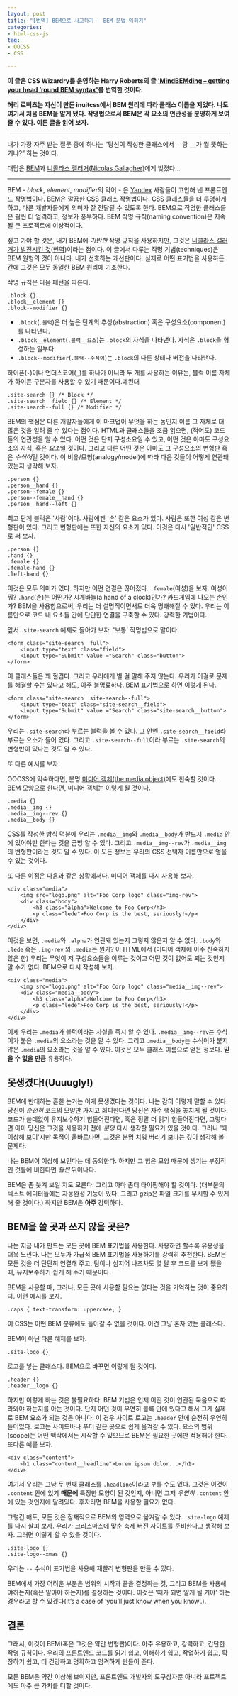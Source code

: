 ```yaml
---
layout: post
title: "[번역] BEM으로 사고하기 - BEM 문법 익히기"
categories:
- html-css-js
tag:
- OOCSS
- CSS

---
```


**이 글은 CSS Wizardry를 운영하는 Harry Roberts의 글 ['MindBEMding – getting your head ’round BEM syntax'](http://csswizardry.com/2013/01/mindbemding-getting-your-head-round-bem-syntax/)를 번역한 것이다.**

**해리 로버츠는 자신이 만든 inuitcss에서 BEM 원리에 따라 클래스 이름을 지었다. 나도 여기서 처음 BEM을 알게 됐다. 작명법으로서 BEM은 각 요소의 연관성을 분명하게 보여 줄 수 있다. 여튼 글을 읽어 보자.**

---

내가 가장 자주 받는 질문 중에 하나는 <q>당신이 작성한 클래스에서 `--`랑 `__`가 뭘 뜻하는 거냐?</q> 하는 것이다.

대답은 [BEM](http://bem.info)과 [니콜라스 갤러거(Nicolas Gallagher)](http://twitter.com/necolas)에게 빚졌다...

---

BEM - <i>block</i>, <i>element</i>, <i>modifier</i>의 약어 - 은 [Yandex](http://yandex.ru) 사람들이 고안해 낸 프론트엔드 작명법이다. BEM은 깔끔한 CSS 클래스 작명법이다. CSS 클래스들을 더 투명하게 하고, 다른 개발자들에게 의미가 잘 전달될 수 있도록 한다. BEM으로 작명한 클래스들은 훨씬 더 엄격하고, 정보가 풍부하다. BEM 작명 규칙(naming convention)은 지속될 큰 프로젝트에 이상적이다. 

짚고 가야 할 것은, 내가 BEM에 _기반한_ 작명 규칙을 사용하지만, 그것은 [니콜라스 갤러거가 발전시킨 것](http://nicolasgallagher.com/about-html-semantics-front-end-architecture/)([번역](https://mytory.net/2016/12/02/about-html-semantics-front-end-architecture.html))이라는 점이다.
이 글에서 다루는 작명 기법(techniques)은 BEM 원형의 것이 아니다. 내가 선호하는 개선판이다. 실제로 어떤 표기법을 사용하든 간에 그것은 모두 동일한 BEM 원리에 기초한다.

작명 규칙은 다음 패턴을 따른다.

    .block {}
    .block__element {}
    .block--modifier {}

* `.block`(`.블럭`)은 더 높은 단계의 추상(abstraction) 혹은 구성요소(component)를 나타낸다.
* `.block__element`(`.블럭__요소`)는 `.block`의 자식을 나타낸다. 자식은 `.block`을 형성하는 일부다.
* `.block--modifier`(`.블럭--수식어`)는 `.block`의 다른 상태나 버전을 나타낸다.

하이픈(`-`)이나 언더스코어(`_`)를 하나가 아니라 두 개를 사용하는 이유는, 블럭 이름 자체가 
하이픈 구분자를 사용할 수 있기 때문이다.예컨대

	.site-search {} /* Block */
	.site-search__field {} /* Element */
	.site-search--full {} /* Modifier */

BEM의 핵심은 다른 개발자들에게 이 마크업이 무엇을 하는 놈인지 이름 그 자체로 더 많은 것을 알려 줄 수 있다는 점이다.
HTML과 클래스들을 조금 읽으면, (적어도) 코드들의 연관성을 알 수 있다. 어떤 것은 단지 구성소요일 수 있고, 어떤 것은 아마도 구성요소의 자식, 혹은 <i>요소</i>일 것이다. 그리고 다른 어떤 것은 아마도 그 구성요소의 변형판 혹은 <i>수식어</i>일 것이다. 
이 비유/모형(analogy/model)에 따라 다음 것들이 어떻게 연관돼 있는지 생각해 보자. 

    .person {}
    .person__hand {}
    .person--female {}
    .person--female__hand {}
    .person__hand--left {}

최고 단계 블럭은 '사람'이다. 사람에겐 '손' 같은 요소가 있다. 
사람은 또한 여성 같은 변형판이 있다. 그리고 변형판에는 또한 자신의 요소가 있다.
이것은 다시 '일반적인' CSS로 써 보자.

    .person {}
    .hand {}
    .female {}
    .female-hand {}
    .left-hand {}

이것은 모두 의미가 있다. 하지만 어떤 연결은 끊어졌다. `.female`(여성)을 보자.
여성이 뭐? `.hand`(손)는 어떤가? 시계바늘(a hand of a clock)인가? 카드게임에 나오는 손인가? 
BEM을 사용함으로써, 우리는 더 설명적이면서도 더욱 명쾌해질 수 있다. 
우리는 이름만으로 코드 내 요소들 간에 단단한 연결을 구축할 수 있다. 강력한 기법이다.

앞서 `.site-search` 예제로 돌아가 보자. '보통' 작명법으로 말이다.

    <form class="site-search  full">
        <input type="text" class="field">
        <input type="Submit" value ="Search" class="button">
    </form>

이 클래스들은 꽤 헐겁다. 그리고 우리에게 별 걸 말해 주지 않는다. 우리가 이걸로 문제를 해결할 
수는 있다고 해도, 아주 불명료하다. BEM 표기법으로 하면 이렇게 된다.

    <form class="site-search  site-search--full">
        <input type="text" class="site-search__field">
        <input type="Submit" value ="Search" class="site-search__button">
    </form>

우리는 `.site-search`라 부르는 블럭을 볼 수 있다. 그 안엔 `.site-search__field`라 부르는 요소가 들어 있다.
그리고 `.site-search--full`이라 부르는 `.site-search`의 변형반이 있다는 것도 알 수 있다.

또 다른 예시를 보자.

OOCSS에 익숙하다면, 분명 [미디어 객체(the media object)](http://stubbornella.org/content/2010/06/25/the-media-object-saves-hundreds-of-lines-of-code)에도
친숙할 것이다. BEM 모양으로 한다면, 미디어 객체는 이렇게 될 것이다.

    .media {}
    .media__img {}
    .media__img--rev {}
    .media__body {}

CSS를 작성한 방식 덕분에 우리는 `.media__img`와 `.media__body`가 반드시 `.media` 안에 있어야만 한다는 것을 금방 알 수 있다.
그리고 `.media__img--rev`가 `.media__img`의 변형판이라는 것도 알 수 있다. 이 모든 정보는 우리의 CSS 선택자 이름만으로 
얻을 수 있는 것이다.

또 다른 이점은 다음과 같은 상황에서다. 미디어 객체를 다시 사용해 보자.

    <div class="media">
        <img src="logo.png" alt="Foo Corp logo" class="img-rev">
        <div class="body">
            <h3 class="alpha">Welcome to Foo Corp</h3>
            <p class="lede">Foo Corp is the best, seriously!</p>
        </div>
    </div>

이것을 보면, `.media`와 `.alpha`가 연관돼 있는지 그렇지 않은지 알 수 없다. `.body`와 `.lede` 혹은 `.img-rev`
와 `.media`는 뭔가? 이 HTML에서 (미디어 객체에 아주 친숙하지 않은 한) 우리는 무엇이 저 구성요소들을 
이루는 것이고 어떤 것이 없어도 되는 것인지 알 수가 없다.
BEM으로 다시 작성해 보자.

    <div class="media">
        <img src="logo.png" alt="Foo Corp logo" class="media__img--rev">
        <div class="media__body">
            <h3 class="alpha">Welcome to Foo Corp</h3>
            <p class="lede">Foo Corp is the best, seriously!</p>
        </div>
    </div>

이제 우리는 `.media`가 블럭이라는 사실을 즉시 알 수 있다. `.media__img--rev`는 
수식어가 붙은 `.media`의 요소라는 것을 알 수 있다. 그리고 `.media__body`는 수식어가 
붙지 않은 `.media`의 요소라는 것을 알 수 있다. 이것은 모두 클래스 이름으로 얻은 정보다.
**믿을 수 없을 만큼** 유용하다. 

## 못생겼다!(Uuuugly!)

BEM에 반대하는 흔한 논거는 이게 못생겼다는 것이다. 나는 감히 이렇게 말할 수 있다.
당신이 _순전히_ 코드의 모양만 가지고 회피한다면 당신은 자주 핵심을 놓치게 될 것이다.
코드가 쓸데없이 유지보수하기 힘들어진다면, 혹은 정말 더 읽기 힘들어진다면, 그렇다면 
아마 당신은 그것을 사용하기 전에 _분명_ 다시 생각할 필요가 있을 것이다. 그러나 '꽤
이상해 보이'지만 목적이 올바르다면, 그것은 분명 치워 버리기 보다는 깊이 생각해 볼 문제다.

나는 BEM이 이상해 보인다는 데 동의한다. 하지만 그 힘은 모양 때문에 생기는 부정적인 
것들에 비한다면 _훨씬_ 뛰어나다.

BEM은 좀 웃겨 보일 지도 모른다. 그리고 아마 좀더 타이핑해야 할 것이다. (대부분의 텍스트 
에디터들에는 자동완성 기능이 있다. 그리고 gzip은 파일 크기를 무시할 수 있게 해 줄 것이다.)
하지만 BEM은 **아주** 강력하다.

## BEM을 쓸 곳과 쓰지 않을 곳은?

나는 지금 내가 만드는 모든 곳에 BEM 표기법을 사용한다. 사용하면 할수록 유용성을 
더욱 느낀다. 나는 모두가 가급적 BEM 표기법을 사용하기를 강력히 추천한다. BEM은 
모든 것을 더 단단히 연결해 주고, 팀이나 심지어 나조차도 몇 달 후 코드를 보게 됐을 때, 
유지보수하기 쉽게 해 주기 때문이다.

BEM을 사용할 때, 그러나, 모든 곳에 사용할 필요는 없다는 것을 기억하는 것이 중요하다.
이런 예시를 보자.

    .caps { text-transform: uppercase; }

이 CSS는 어떤 BEM 분류에도 들어갈 수 없을 것이다. 이건 그냥 혼자 있는 클래스다.

BEM이 아닌 다른 예제를 보자.

    .site-logo {}

로고를 넣는 클래스다. BEM으로 바꾸면 이렇게 될 것이다.

    .header {}
    .header__logo {}

하지만 이렇게 하는 것은 불필요하다. BEM 기법은 언제 어떤 것이 연관된 묶음으로 따라와야 하는지를
아는 것이다. 단지 어떤 것이 우연히 블록 안에 있다고 해서 그게 실제로 BEM 요소가 되는 것은 아니다.
이 경우 사이트 로고는 `.header` 안에 순전히 우연히 들어있다. 로고는 사이드바나 푸터 같은 곳으로 
쉽게 옮겨갈 수 있다. 요소의 범위(scope)는 어떤 맥락에서든 시작할 수 있으므로 BEM은 필요한 곳에만
적용해야 한다. 또다른 예를 보자.

    <div class="content">
        <h1 class="content__headline">Lorem ipsum dolor...</h1>
    </div>

여기서 우리는 그냥 두 번째 클래스를 `.headline`이라고 부를 수도 있다. 
그것은 이것이 `.content` 안에 있기 **때문에** 특정한 모양이 된 것인지, 아니면 
그저 _우연히_ `.content` 안에 있는 것인지에 달려있다. 후자라면 BEM을 사용할 필요가 없다.

그렇긴 해도, 모든 것은 잠재적으로 BEM의 영역으로 옮겨갈 수 있다. `.site-logo` 예제를
다시 살펴 보자. 우리가 크리스마스에 맞춘 축제 버전 사이트를 준비한다고 생각해 보자. 
그러면 이렇게 할 수 있을 것이다.

    .site-logo {}
    .site-logo--xmas {}

우리는 `--` 수식어 표기법을 사용해 재빨리 변형판을 만들 수 있다.

BEM에서 가장 어려운 부분은 범위의 시작과 끝을 결정하는 것, 그리고 BEM을
사용해야하는지(혹은 말아야 하는지)를 결정하는 것이다. 이것은 '때가 되면 알게 
될 거야' 하는 경우라고 할 수 있겠다(It’s a case of ‘you’ll just know when you know’.).

## 결론

그래서, 이것이 BEM(혹은 그것은 약간 변형판)이다. 아주 유용하고, 강력하고, 간단한 
작명 규칙이다. 우리의 프론트엔드 코드를 읽기 쉽고, 이해하기 쉽고, 작업하기 쉽고, 
확장하기 쉽고, 더 건강하고 명확하고 엄격하게 만들어 준다.

모든 BEM은 약간 이상해 보이지만, 프론트엔드 개발자의 도구상자뿐 아니라 프로젝트에도
아주 큰 가치를 더할 것이다.
